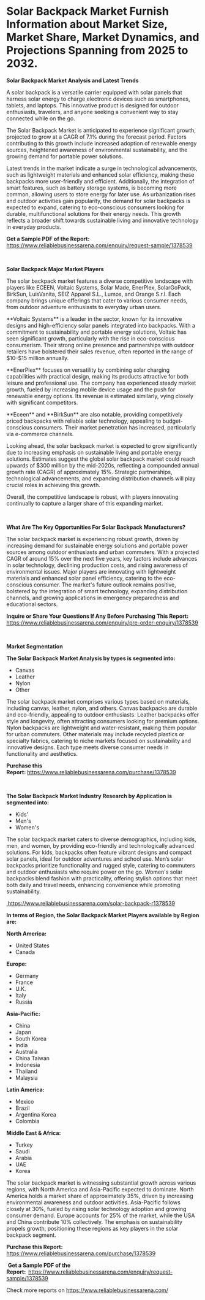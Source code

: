 <p><h1>Solar Backpack Market Furnish Information about Market Size, Market Share, Market Dynamics, and Projections Spanning from 2025 to 2032.</h1></p><p><strong>Solar Backpack Market Analysis and Latest Trends</strong></p>
<p><p>A solar backpack is a versatile carrier equipped with solar panels that harness solar energy to charge electronic devices such as smartphones, tablets, and laptops. This innovative product is designed for outdoor enthusiasts, travelers, and anyone seeking a convenient way to stay connected while on the go. </p><p>The Solar Backpack Market is anticipated to experience significant growth, projected to grow at a CAGR of 7.1% during the forecast period. Factors contributing to this growth include increased adoption of renewable energy sources, heightened awareness of environmental sustainability, and the growing demand for portable power solutions. </p><p>Latest trends in the market indicate a surge in technological advancements, such as lightweight materials and enhanced solar efficiency, making these backpacks more user-friendly and efficient. Additionally, the integration of smart features, such as battery storage systems, is becoming more common, allowing users to store energy for later use. As urbanization rises and outdoor activities gain popularity, the demand for solar backpacks is expected to expand, catering to eco-conscious consumers looking for durable, multifunctional solutions for their energy needs. This growth reflects a broader shift towards sustainable living and innovative technology in everyday products.</p></p>
<p><strong>Get a Sample PDF of the Report:&nbsp;</strong> <a href="https://www.reliablebusinessarena.com/enquiry/request-sample/1378539?utm_campaign=3017&utm_medium=2&utm_source=Github&utm_content=ia&utm_term=04042025&utm_id=solar-backpack">https://www.reliablebusinessarena.com/enquiry/request-sample/1378539</a></p>
<p>&nbsp;</p>
<p><strong>Solar Backpack Major Market Players</strong></p>
<p><p>The solar backpack market features a diverse competitive landscape with players like ECEEN, Voltaic Systems, Solar Made, EnerPlex, SolarGoPack, BirkSun, LuisVanita, SEIZ Apparel S.L., Lumos, and Orange S.r.l. Each company brings unique offerings that cater to various consumer needs, from outdoor adventure enthusiasts to everyday urban users.</p><p>**Voltaic Systems** is a leader in the sector, known for its innovative designs and high-efficiency solar panels integrated into backpacks. With a commitment to sustainability and portable energy solutions, Voltaic has seen significant growth, particularly with the rise in eco-conscious consumerism. Their strong online presence and partnerships with outdoor retailers have bolstered their sales revenue, often reported in the range of $10–$15 million annually.</p><p>**EnerPlex** focuses on versatility by combining solar charging capabilities with practical design, making its products attractive for both leisure and professional use. The company has experienced steady market growth, fueled by increasing mobile device usage and the push for renewable energy options. Its revenue is estimated similarly, vying closely with significant competitors.</p><p>**Eceen** and **BirkSun** are also notable, providing competitively priced backpacks with reliable solar technology, appealing to budget-conscious consumers. Their market penetration has increased, particularly via e-commerce channels.</p><p>Looking ahead, the solar backpack market is expected to grow significantly due to increasing emphasis on sustainable living and portable energy solutions. Estimates suggest the global solar backpack market could reach upwards of $300 million by the mid-2020s, reflecting a compounded annual growth rate (CAGR) of approximately 15%. Strategic partnerships, technological advancements, and expanding distribution channels will play crucial roles in achieving this growth. </p><p>Overall, the competitive landscape is robust, with players innovating continually to capture a larger share of this expanding market.</p></p>
<p>&nbsp;</p>
<p><strong>What Are The Key Opportunities For Solar Backpack Manufacturers?</strong></p>
<p><p>The solar backpack market is experiencing robust growth, driven by increasing demand for sustainable energy solutions and portable power sources among outdoor enthusiasts and urban commuters. With a projected CAGR of around 15% over the next five years, key factors include advances in solar technology, declining production costs, and rising awareness of environmental issues. Major players are innovating with lightweight materials and enhanced solar panel efficiency, catering to the eco-conscious consumer. The market's future outlook remains positive, bolstered by the integration of smart technology, expanding distribution channels, and growing applications in emergency preparedness and educational sectors.</p></p>
<p><strong>Inquire or Share Your Questions If Any Before Purchasing This Report:</strong> <a href="https://www.reliablebusinessarena.com/enquiry/pre-order-enquiry/1378539?utm_campaign=3017&utm_medium=2&utm_source=Github&utm_content=ia&utm_term=04042025&utm_id=solar-backpack">https://www.reliablebusinessarena.com/enquiry/pre-order-enquiry/1378539</a></p>
<p>&nbsp;</p>
<p><strong>Market Segmentation</strong></p>
<p><strong>The Solar Backpack Market Analysis by types is segmented into:</strong></p>
<p><ul><li>Canvas</li><li>Leather</li><li>Nylon</li><li>Other</li></ul></p>
<p><p>The solar backpack market comprises various types based on materials, including canvas, leather, nylon, and others. Canvas backpacks are durable and eco-friendly, appealing to outdoor enthusiasts. Leather backpacks offer style and longevity, often attracting consumers looking for premium options. Nylon backpacks are lightweight and water-resistant, making them popular for urban commuters. Other materials may include recycled plastics or specialty fabrics, catering to niche markets focused on sustainability and innovative designs. Each type meets diverse consumer needs in functionality and aesthetics.</p></p>
<p><strong>Purchase this Report:&nbsp;</strong><a href="https://www.reliablebusinessarena.com/purchase/1378539?utm_campaign=3017&utm_medium=2&utm_source=Github&utm_content=ia&utm_term=04042025&utm_id=solar-backpack">https://www.reliablebusinessarena.com/purchase/1378539</a></p>
<p>&nbsp;</p>
<p><strong>The Solar Backpack Market Industry Research by Application is segmented into:</strong></p>
<p><ul><li>Kids'</li><li>Men's</li><li>Women's</li></ul></p>
<p><p>The solar backpack market caters to diverse demographics, including kids, men, and women, by providing eco-friendly and technologically advanced solutions. For kids, backpacks often feature vibrant designs and compact solar panels, ideal for outdoor adventures and school use. Men’s solar backpacks prioritize functionality and rugged style, catering to commuters and outdoor enthusiasts who require power on the go. Women's solar backpacks blend fashion with practicality, offering stylish options that meet both daily and travel needs, enhancing convenience while promoting sustainability.</p></p>
<p><a href="https://www.reliablebusinessarena.com/solar-backpack-r1378539?utm_campaign=3017&utm_medium=2&utm_source=Github&utm_content=ia&utm_term=04042025&utm_id=solar-backpack">&nbsp;https://www.reliablebusinessarena.com/solar-backpack-r1378539</a></p>
<p><strong>In terms of Region, the Solar Backpack Market Players available by Region are:</strong></p>
<p>
    <p> <strong> North America: </strong>
        <ul>
            <li>United States</li>
            <li>Canada</li>
        </ul>
        </p> 
    <p> <strong> Europe: </strong>
        <ul>
            <li>Germany</li>
            <li>France</li>
            <li>U.K.</li>
            <li>Italy</li>
            <li>Russia</li>
        </ul>
        </p> 
    <p> <strong> Asia-Pacific: </strong>
        <ul>
            <li>China</li>
            <li>Japan</li>
            <li>South Korea</li>
            <li>India</li>
            <li>Australia</li>
            <li>China Taiwan</li>
            <li>Indonesia</li>
            <li>Thailand</li>
            <li>Malaysia</li>
        </ul>
        </p> 
    <p> <strong> Latin America: </strong>
        <ul>
            <li>Mexico</li>
            <li>Brazil</li>
            <li>Argentina Korea</li>
            <li>Colombia</li>
        </ul>
        </p> 
    <p> <strong> Middle East & Africa: </strong>
        <ul>
            <li>Turkey</li>
            <li>Saudi</li>
            <li>Arabia</li>
            <li>UAE</li>
            <li>Korea</li>
        </ul>
    </p>
    </p>
<p><p>The solar backpack market is witnessing substantial growth across various regions, with North America and Asia-Pacific expected to dominate. North America holds a market share of approximately 35%, driven by increasing environmental awareness and outdoor activities. Asia-Pacific follows closely at 30%, fueled by rising solar technology adoption and growing consumer demand. Europe accounts for 25% of the market, while the USA and China contribute 10% collectively. The emphasis on sustainability propels growth, positioning these regions as key players in the solar backpack segment.</p></p>
<p><strong>Purchase this Report: </strong><a href="https://www.reliablebusinessarena.com/purchase/1378539?utm_campaign=3017&utm_medium=2&utm_source=Github&utm_content=ia&utm_term=04042025&utm_id=solar-backpack">https://www.reliablebusinessarena.com/purchase/1378539</a></p>
<p>&nbsp;<strong>Get a Sample PDF of the Report:&nbsp;&nbsp;</strong><a href="https://www.reliablebusinessarena.com/enquiry/request-sample/1378539?utm_campaign=3017&utm_medium=2&utm_source=Github&utm_content=ia&utm_term=04042025&utm_id=solar-backpack">https://www.reliablebusinessarena.com/enquiry/request-sample/1378539</a></p>
<p><strong></strong></p>
<p>Check more reports on <a href="https://www.reliablebusinessarena.com/?utm_campaign=3017&utm_medium=2&utm_source=Github&utm_content=ia&utm_term=04042025&utm_id=solar-backpack">https://www.reliablebusinessarena.com/</a></p>